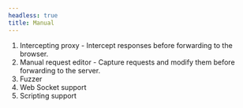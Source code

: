 ```yaml
---
headless: true
title: Manual
---
```


1. Intercepting proxy - Intercept responses before forwarding to the browser.
2. Manual request editor - Capture requests and modify them before forwarding to the server.
3. Fuzzer
4. Web Socket support
5. Scripting support


